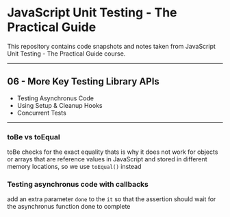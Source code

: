 # JavaScript Unit Testing - The Practical Guide

This repository contains code snapshots and notes taken from JavaScript Unit Testing - The Practical Guide course.

---

## 06 - More Key Testing Library APIs

-   Testing Asynchronus Code
-   Using Setup & Cleanup Hooks
-   Concurrent Tests

---

### toBe vs toEqual

toBe checks for the exact equality thats is why it does not work for objects or arrays that are reference values in JavaScript and stored in different memory locations, so we use `toEqual()` instead

### Testing asynchronus code with callbacks

add an extra parameter `done` to the `it` so that the assertion should wait for the asynchronus function done to complete
